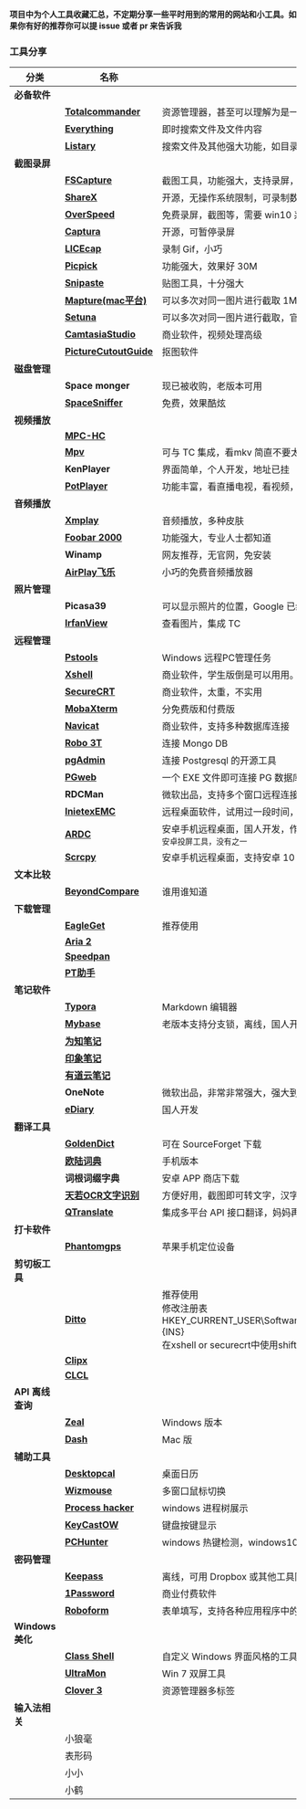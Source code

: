 **项目中为个人工具收藏汇总，不定期分享一些平时用到的常用的网站和小工具。如果你有好的推荐你可以提 issue 或者 pr 来告诉我**

 ### 工具分享


|分类| 名称                                                        | 描述                                 |
| -------------------| ----------------------------------------------------------- | ------------------------------------ |
|**必备软件**|||
|| [**Totalcommander**](https://www.ghisler.com/)                  | 资源管理器，甚至可以理解为是一个系统 |
|| [**Everything**](https://www.voidtools.com/support/everything/) | 即时搜索文件及文件内容               |
|| [**Listary**](<https://www.listary.com/>)                       | 搜索文件及其他强大功能，如目录跳转   |
|**截图录屏**|||
|| [**FSCapture**](<https://www.faststone.org/FSCaptureDetail.htm>) | 截图工具，功能强大，支持录屏，支持内容聚焦               |
|| [**ShareX**](<https://getsharex.com/>)                       | 开源，无操作系统限制，可录制数十小时的视频               |
|| [**OverSpeed**](<http://liga.tech/OverSpeed/>)               | 免费录屏，截图等，需要 win10 系统可用                    |
|| [**Captura**](<https://github.com/MathewSachin/Captura>)     | 开源，可暂停录屏                                         |
|| [**LICEcap**](<https://www.cockos.com/licecap/>)             | 录制 Gif，小巧                                           |
|| [**Picpick**](<https://picpick.app/en/>)                     | 功能强大，效果好 30M                                     |
|| [**Snipaste**](<https://www.snipaste.com/>)                  | 贴图工具，十分强大                                       |
|| [**Mapture(mac平台)**](<https://anatoo.jp/mapture/>)         | 可以多次对同一图片进行截取 1M                            |
|| [**Setuna**](<https://github.com/tylearymf/SETUNA2>)         | 可以多次对同一图片进行截取，官网已挂，附上一个 Fork 地址 |
|| [**CamtasiaStudio**](<https://www.techsmith.com/video-editor.html>) | 商业软件，视频处理高级                                   |
|| [**PictureCutoutGuide**](<http://tintguide.com/picturecutout.html>) | 抠图软件                                                 |
|**磁盘管理**|||
|| **Space monger**                                                 | 现已被收购，老版本可用 |
|| [**SpaceSniffer**](<http://www.uderzo.it/main_products/space_sniffer/>) | 免费，效果酷炫         |
|**视频播放**|||
|| [**MPC-HC**](<https://mpc-hc.org/>)            |                                          |
|| [**Mpv**](<https://github.com/mpv-player/mpv>) | 可与 TC 集成，看mkv 简直不要太爽         |
|| **KenPlayer**                                  | 界面简单，个人开发，地址已挂             |
|| [**PotPlayer**](<https://potplayer.daum.net/>) | 功能丰富，看直播电视，看视频，性能杠杠地 |
|**音频播放**|||
|| [**Xmplay**](<https://www.un4seen.com/>)                     | 音频播放，多种皮肤       |
|| [**Foobar 2000**](<https://www.foobar2000.org/>)             | 功能强大，专业人士都知道 |
|| **Winamp**                                                   | 网友推荐，无官网，免安装 |
|| [**AirPlay飞乐**](<http://www.soomal.com/doc/10100001032.htm>) | 小巧的免费音频播放器     |
|**照片管理**|||
|| **Picasa39**                                  | 可以显示照片的位置，Google 已经停止更新 |
|| [**IrfanView**](<https://www.irfanview.com/>) | 查看图片，集成 TC                       |
|**远程管理**|||
|| [**Pstools**](<https://docs.microsoft.com/en-us/sysinternals/downloads/pstools>) | Windows 远程PC管理任务                                       |
|| [**Xshell**](<https://www.netsarang.com/zh/free-for-home-school/>) | 商业软件，学生版倒是可以用用。公司大了会被割，哈哈。         |
|| [**SecureCRT**](<https://www.vandyke.com/download/index.html>) | 商业软件，太重，不实用                                       |
|| [**MobaXterm**](<https://mobaxterm.mobatek.net/>)            | 分免费版和付费版                                             |
|| [**Navicat**](<https://www.navicat.com.cn/>)                 | 商业软件，支持多种数据库连接                                 |
|| [**Robo 3T**](<https://robomongo.org/download>)              | 连接 Mongo DB                                                |
|| [**pgAdmin**](<https://www.pgadmin.org/>)                    | 连接 Postgresql 的开源工具                                   |
|| [**PGweb**](<https://github.com/sosedoff/pgweb>)             | 一个 EXE 文件即可连接 PG 数据库                              |
|| **RDCMan**                                                   | 微软出品，支持多个窗口远程连接 Windows，官网链接已跪         |
|| [**InietexEMC**](<http://www.inletex.ca/>)                   | 远程桌面软件，试用过一段时间，感觉还可以                     |
|| [**ARDC**](<https://www.cnblogs.com/we-hjb/p/10989928.html>) | 安卓手机远程桌面，国人开发，作者号称`ARDC目前可以号称Windows上最好用的安卓投屏工具，没有之一` |
|| [**Scrcpy**](<https://github.com/Genymobile/scrcpy>)         | 安卓手机远程桌面，支持安卓 10                                |
|**文本比较**|||
|| [**BeyondCompare**](<https://www.scootersoftware.com/>) | 谁用谁知道 |
|**下载管理**|||
|| [**EagleGet**](<http://www.eagleget.com/cn/>)              | 推荐使用 |
|| [**Aria 2**](<https://github.com/aria2/aria2>)             |          |
|| [**Speedpan**](<http://www.speedpan.com/>)                 |          |
|| [**PT助手**](<https://github.com/ronggang/PT-Plugin-Plus>) |          |
|**笔记软件**|||
|| [**Typora**](<https://typora.io/>)                   | Markdown 编辑器                        |
|| [**Mybase**](<http://www.wjjsoft.com/download.html>) | 老版本支持分支锁，离线，国人开发       |
|| [**为知笔记**](<https://www.wiz.cn/>)                |                                        |
|| [**印象笔记**](<https://www.yinxiang.com/>)          |                                        |
|| [**有道云笔记**](<http://note.youdao.com/>)          |                                        |
|| **OneNote**                                          | 微软出品，非常非常强大，强大到不可思议 |
|| [**eDiary**](<http://www.haoxg.net/ediary/>)         | 国人开发                               |
|**翻译工具**|||
|| [**GoldenDict**](<http://goldendict.org/>)                 | 可在 SourceForget 下载                              |
|| [**欧陆词典**](<https://www.eudic.net/v4/en/app/eudic>)    | 手机版本                                            |
|| **词根词缀字典**                                           | 安卓 APP 商店下载                                   |
|| [**天若OCR文字识别**](<https://tianruoocr.cn/>)            | 方便好用，截图即可转文字，汉字、数字统统都可以      |
|| [**QTranslate**](<https://quest-app.appspot.com/download>) | 集成多平台 API 接口翻译，妈妈再也不用担心我的学习~~ |
|**打卡软件**|||
|| [**Phantomgps**](<http://phantomgps.com/>) | 苹果手机定位设备 |
|**剪切板工具**|||
|| [**Ditto**](<https://ditto-cp.sourceforge.io/>)              | 推荐使用<br>修改注册表 HKEY_CURRENT_USER\Software\Ditto\PasteStrings\SecureCRT.exe=+{INS} <br>在xshell or securecrt中使用shift + insert 进行粘贴 |
|| [**Clipx**](<https://bluemars.org/clipx/>)                   |                                                              |
|| [**CLCL**](<https://www.nakka.com/soft/clcl/index_eng.html>) |                                                              |
|**API 离线查询**|||
|| [**Zeal**](<https://zealdocs.org/>)   | Windows 版本 |
|| [**Dash**](<https://kapeli.com/dash>) | Mac 版       |
|**辅助工具**|||
|| [**Desktopcal**](<http://chs.desktopcal.com/chs/>)               | 桌面日历                                     |
|| [**Wizmouse**](<https://antibody-software.com/web/software/software/wizmouse-makes-your-mouse-wheel-work-on-the-window-under-the-mouse/>) | 多窗口鼠标切换                               |
|| [**Process hacker**](<https://processhacker.sourceforge.io/>)    | windows 进程树展示                           |
|| [**KeyCastOW**](<https://github.com/brookhong/KeyCastOW>)        | 键盘按键显示                                 |
|| [**PCHunter**](<http://www.xuetr.com/?p=191>)                    | windows 热键检测，windows10新版本不兼容 官网 |
|**密码管理**|||
|| [**Keepass**](<https://keepass.info/>)          | 离线，可用 Dropbox 或其他工具同步数据文件          |
|| [**1Password**](<https://1password.com/zh-cn/>) | 商业付费软件                                       |
|| [**Roboform**](<https://www.roboform.com/cn>)   | 表单填写，支持各种应用程序中的密码记录，`推荐试用` |
| **Windows 美化**|||
|| [**Class Shell**](<http://www.classicshell.net/>)        | 自定义 Windows 界面风格的工具 |
|| [**UltraMon**](<https://www.realtimesoft.com/ultramon/>) | Win 7 双屏工具                |
|| [**Clover 3**](<http://cn.ejie.me/>)                     | 资源管理器多标签              |
|**输入法相关**|||
|| 小狼毫 ||
|| 表形码 ||
|| 小小   ||
|| 小鹤   ||
